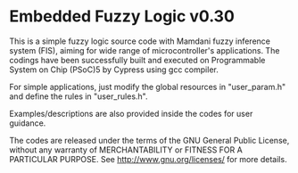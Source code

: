 Embedded Fuzzy Logic v0.30
==========================

This is a simple fuzzy logic source code with Mamdani fuzzy inference
system (FIS), aiming for wide range of microcontroller's applications.
The codings have been successfully built and executed on Programmable 
System on Chip (PSoC)5 by Cypress using gcc compiler. 

For simple applications, just modify the global resources in 
"user_param.h" and define the rules in "user_rules.h". 

Examples/descriptions are also provided inside the codes for user
guidance.

The codes are released under the terms of the GNU General Public 
License, without any warranty of MERCHANTABILITY or FITNESS FOR A 
PARTICULAR PURPOSE. See <http://www.gnu.org/licenses/> for more 
details.